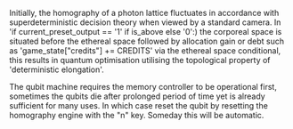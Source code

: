 Initially, the homography of a photon lattice fluctuates in accordance with superdeterministic decision theory when viewed by a standard camera. In 'if current_preset_output == '1' if is_above else '0':) the corporeal space is situated before the ethereal space followed by allocation gain or debt such as 'game_state["credits"] += CREDITS' via the ethereal space conditional, this results in quantum optimisation utilising the topological property of 'deterministic elongation'.


The qubit machine requires the memory controller to be operational first, sometimes the qubits die after prolonged period of time yet is already sufficient for many uses. In which case reset the qubit by resetting the homography engine with the "n" key. Someday this will be automatic.
